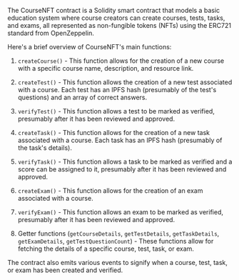 The CourseNFT contract is a Solidity smart contract that models a basic education system where course creators can create courses, tests, tasks, and exams, all represented as non-fungible tokens (NFTs) using the ERC721 standard from OpenZeppelin.

Here's a brief overview of CourseNFT's main functions:

1. `createCourse()` - This function allows for the creation of a new course with a specific course name, description, and resource link.

2. `createTest()` - This function allows the creation of a new test associated with a course. Each test has an IPFS hash (presumably of the test's questions) and an array of correct answers.

3. `verifyTest()` - This function allows a test to be marked as verified, presumably after it has been reviewed and approved.

4. `createTask()` - This function allows for the creation of a new task associated with a course. Each task has an IPFS hash (presumably of the task's details).

5. `verifyTask()` - This function allows a task to be marked as verified and a score can be assigned to it, presumably after it has been reviewed and approved.

6. `createExam()` - This function allows for the creation of an exam associated with a course.

7. `verifyExam()` - This function allows an exam to be marked as verified, presumably after it has been reviewed and approved.

8. Getter functions (`getCourseDetails`, `getTestDetails`, `getTaskDetails`, `getExamDetails`, `getTestQuestionCount`) - These functions allow for fetching the details of a specific course, test, task, or exam.

The contract also emits various events to signify when a course, test, task, or exam has been created and verified.